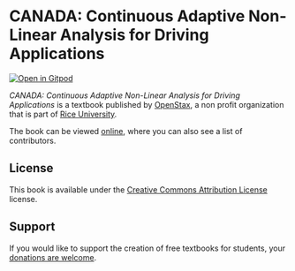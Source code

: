 # CANADA: Continuous Adaptive Non-Linear Analysis for Driving Applications

[![Open in Gitpod](https://gitpod.io/button/open-in-gitpod.svg)](https://gitpod.io/from-referrer/)

_CANADA: Continuous Adaptive Non-Linear Analysis for Driving Applications_ is a textbook published by [OpenStax](https://openstax.org/), a non profit organization that is part of [Rice University](https://www.rice.edu/).

The book can be viewed [online](https://github.com/cnx-user-books/cnxbook-canada-continuous-adaptive-non-linear-analysis-for-driving-applications/releases/latest), where you can also see a list of contributors.

## License
This book is available under the [Creative Commons Attribution License](./LICENSE) license.

## Support
If you would like to support the creation of free textbooks for students, your [donations are welcome](https://riceconnect.rice.edu/donation/support-openstax-banner).
